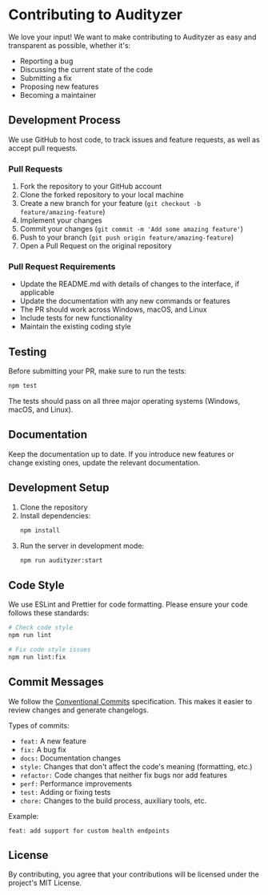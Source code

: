 # Contributing to Audityzer

We love your input! We want to make contributing to Audityzer as easy and transparent as possible, whether it's:

- Reporting a bug
- Discussing the current state of the code
- Submitting a fix
- Proposing new features
- Becoming a maintainer

## Development Process

We use GitHub to host code, to track issues and feature requests, as well as accept pull requests.

### Pull Requests

1. Fork the repository to your GitHub account
2. Clone the forked repository to your local machine
3. Create a new branch for your feature (`git checkout -b feature/amazing-feature`)
4. Implement your changes
5. Commit your changes (`git commit -m 'Add some amazing feature'`)
6. Push to your branch (`git push origin feature/amazing-feature`)
7. Open a Pull Request on the original repository

### Pull Request Requirements

- Update the README.md with details of changes to the interface, if applicable
- Update the documentation with any new commands or features
- The PR should work across Windows, macOS, and Linux
- Include tests for new functionality
- Maintain the existing coding style

## Testing

Before submitting your PR, make sure to run the tests:

```bash
npm test
```

The tests should pass on all three major operating systems (Windows, macOS, and Linux).

## Documentation

Keep the documentation up to date. If you introduce new features or change existing ones, update the relevant documentation.

## Development Setup

1. Clone the repository
2. Install dependencies:
   ```bash
   npm install
   ```
3. Run the server in development mode:
   ```bash
   npm run audityzer:start
   ```

## Code Style

We use ESLint and Prettier for code formatting. Please ensure your code follows these standards:

```bash
# Check code style
npm run lint

# Fix code style issues
npm run lint:fix
```

## Commit Messages

We follow the [Conventional Commits](https://www.conventionalcommits.org/) specification. This makes it easier to review changes and generate changelogs.

Types of commits:

- `feat:` A new feature
- `fix:` A bug fix
- `docs:` Documentation changes
- `style:` Changes that don't affect the code's meaning (formatting, etc.)
- `refactor:` Code changes that neither fix bugs nor add features
- `perf:` Performance improvements
- `test:` Adding or fixing tests
- `chore:` Changes to the build process, auxiliary tools, etc.

Example:

```
feat: add support for custom health endpoints
```

## License

By contributing, you agree that your contributions will be licensed under the project's MIT License. 